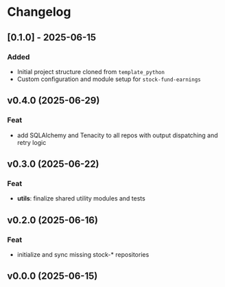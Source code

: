 # Changelog

## [0.1.0] - 2025-06-15

### Added

- Initial project structure cloned from `template_python`
- Custom configuration and module setup for `stock-fund-earnings`

## v0.4.0 (2025-06-29)

### Feat

- add SQLAlchemy and Tenacity to all repos with output dispatching and retry logic

## v0.3.0 (2025-06-22)

### Feat

- **utils**: finalize shared utility modules and tests

## v0.2.0 (2025-06-16)

### Feat

- initialize and sync missing stock-* repositories

## v0.0.0 (2025-06-15)
